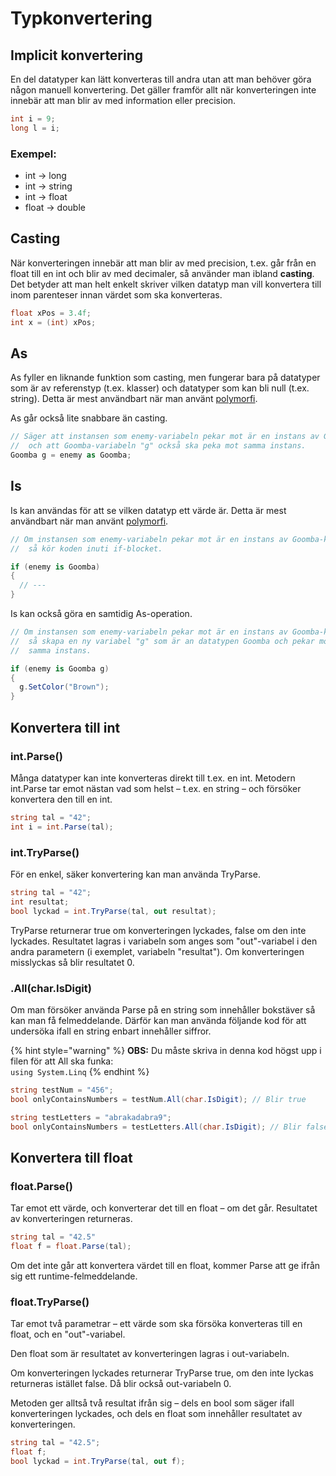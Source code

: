 # Typkonvertering

## Implicit konvertering

En del datatyper kan lätt konverteras till andra utan att man behöver göra någon manuell konvertering. Det gäller framför allt när konverteringen inte innebär att man blir av med information eller precision.

```csharp
int i = 9;
long l = i;
```

### Exempel:

* int → long
* int → string
* int → float
* float → double

## Casting

När konverteringen innebär att man blir av med precision, t.ex. går från en float till en int och blir av med decimaler, så använder man ibland **casting**. Det betyder att man helt enkelt skriver vilken datatyp man vill konvertera till inom parenteser innan värdet som ska konverteras.

```csharp
float xPos = 3.4f;
int x = (int) xPos;
```

## As

As fyller en liknande funktion som casting, men fungerar bara på datatyper som är av referenstyp (t.ex. klasser) och datatyper som kan bli null (t.ex. string). Detta är mest användbart när man använt [polymorfi](../klasser-och-objektorientering/polymorfism/).

As går också lite snabbare än casting.

```csharp
// Säger att instansen som enemy-variabeln pekar mot är en instans av Goomba,
//  och att Goomba-variabeln "g" också ska peka mot samma instans.
Goomba g = enemy as Goomba;
```

## Is

Is kan användas för att se vilken datatyp ett värde är. Detta är mest användbart när man använt [polymorfi](../klasser-och-objektorientering/polymorfism/).

```csharp
// Om instansen som enemy-variabeln pekar mot är en instans av Goomba-klassen,
//  så kör koden inuti if-blocket.

if (enemy is Goomba)
{
  // ---
}
```

Is kan också göra en samtidig As-operation.

```csharp
// Om instansen som enemy-variabeln pekar mot är en instans av Goomba-klassen
//  så skapa en ny variabel "g" som är an datatypen Goomba och pekar mot
//  samma instans.

if (enemy is Goomba g)
{
  g.SetColor("Brown");
}
```

## Konvertera till int

### int.Parse()

Många datatyper kan inte konverteras direkt till t.ex. en int. Metodern int.Parse tar emot nästan vad som helst – t.ex. en string – och försöker konvertera den till en int.

```csharp
string tal = "42";
int i = int.Parse(tal);
```

### int.TryParse()

För en enkel, säker konvertering kan man använda TryParse.

```csharp
string tal = "42";
int resultat;
bool lyckad = int.TryParse(tal, out resultat);
```

TryParse returnerar true om konverteringen lyckades, false om den inte lyckades. Resultatet lagras i variabeln som anges som "out"-variabel i den andra parametern (i exemplet, variabeln "resultat"). Om konverteringen misslyckas så blir resultatet 0.

### .All(char.IsDigit)

Om man försöker använda Parse på en string som innehåller bokstäver så kan man få felmeddelande. Därför kan man använda följande kod för att undersöka ifall en string enbart innehåller siffror.

{% hint style="warning" %}
**OBS:** Du måste skriva in denna kod högst upp i filen för att All ska funka:\
`using System.Linq`
{% endhint %}

```csharp
string testNum = "456";
bool onlyContainsNumbers = testNum.All(char.IsDigit); // Blir true

string testLetters = "abrakadabra9";
bool onlyContainsNumbers = testLetters.All(char.IsDigit); // Blir false
```

## Konvertera till float

### float.Parse()

Tar emot ett värde, och konverterar det till en float – om det går. Resultatet av konverteringen returneras.

```csharp
string tal = "42.5"
float f = float.Parse(tal);
```

Om det inte går att konvertera värdet till en float, kommer Parse att ge ifrån sig ett runtime-felmeddelande.

### float.TryParse()

Tar emot två parametrar – ett värde som ska försöka konverteras till en float, och en "out"-variabel.

Den float som är resultatet av konverteringen lagras i out-variabeln.

Om konverteringen lyckades returnerar TryParse true, om den inte lyckas returneras istället false. Då blir också out-variabeln 0.

Metoden ger alltså två resultat ifrån sig – dels en bool som säger ifall konverteringen lyckades, och dels en float som innehåller resultatet av konverteringen.

```csharp
string tal = "42.5";
float f;
bool lyckad = int.TryParse(tal, out f);
```
